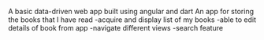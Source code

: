A basic data-driven web app built using angular and dart An app for storing the books that I have read -acquire and display list of my books -able to edit details of book from app -navigate different views -search feature
